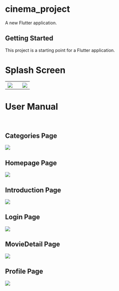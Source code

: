 # cinema_project

A new Flutter application.

## Getting Started

This project is a starting point for a Flutter application.

<h1>Splash Screen</h1>
<table>
  <tr>
    <th><img src="https://media.giphy.com/media/Svd52Hf9ntbcbM0E7k/giphy.gif"></img></th>
    <th></th>
    <th><img src="https://media.giphy.com/media/gF22DdE0UsVARr7i4q/giphy.gif"></img></th>
  </tr>

</table>

<h1>User Manual</h1></br>
<h2>Categories Page</h2>

<img src="https://user-images.githubusercontent.com/45602952/87468030-8cff8d80-c621-11ea-88de-9d37ece58efd.png"></img></br>

<h2>Homepage Page</h2>

<img src="https://user-images.githubusercontent.com/45602952/87468457-55ddac00-c622-11ea-9628-13f853020bb4.png"></img></br>

<h2>Introduction Page</h2>

<img src="https://user-images.githubusercontent.com/45602952/87468534-7f96d300-c622-11ea-988c-cb49745fdfd2.png"></img></br>

<h2>Login Page</h2>

<img src="https://user-images.githubusercontent.com/45602952/87468576-92a9a300-c622-11ea-8968-b9ce364d92b2.png"></img></br>

<h2>MovieDetail Page</h2>

<img src="https://user-images.githubusercontent.com/45602952/87468653-b0770800-c622-11ea-9d6b-192f32309b6a.png"></img></br>

<h2>Profile Page</h2>

<img src="https://user-images.githubusercontent.com/45602952/87468701-c71d5f00-c622-11ea-9938-fc672b26d9a5.png"></img></br>

